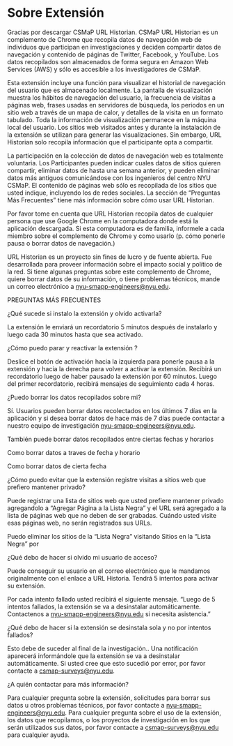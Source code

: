# Sobre Extensión
Gracias por descargar CSMaP URL Historian. CSMaP URL Historian es un complemento de Chrome que recopila datos de navegación web de individuos que participan en investigaciones y deciden compartir datos de navegación y contenido de páginas de Twitter, Facebook, y YouTube. Los datos recopilados son almacenados de forma segura en Amazon Web Services (AWS) y sólo es accesible a los investigadores de CSMaP.

Esta extensión incluye una función para visualizar el historial de navegación del usuario que es almacenado localmente. La pantalla de visualización muestra los hábitos de navegación del usuario, la frecuencia de visitas a páginas web, frases usadas en servidores de búsqueda, los periodos en un sitio web a través de un mapa de calor, y detalles de la visita en un formato tabulado. Toda la información de visualización permanece en la máquina local del usuario.  Los sitios web visitados antes y durante la instalación de la extensión se utilizan para generar las visualizaciones. Sin embargo, URL Historian solo recopila información que el participante opta a compartir. 

La participación en la colección de datos de navegación web es totalmente voluntaria. Los Participantes pueden indicar cuales datos de sitios quieren compartir, eliminar datos de hasta una semana anterior, y pueden eliminar datos más antiguos comunicándose con los ingenieros del centro NYU CSMaP. El contenido de páginas web sólo es recopilada de los sitios que usted indique, incluyendo los de redes sociales. La sección de “Preguntas Más Frecuentes” tiene más información sobre cómo usar URL Historian. 

Por favor tome en cuenta que URL Historian recopila datos de cualquier persona que use Google Chrome en la computadora donde está la aplicación descargada. Si esta computadora es de familia, informele a cada miembro sobre el complemento de Chrome y como usarlo (p. cómo ponerle pausa o borrar datos de navegación.) 

URL Historian es un proyecto sin fines de lucro y de fuente abierta. Fue desarrollada para proveer información sobre el impacto social y político de la red. Si tiene algunas preguntas sobre este complemento de Chrome, quiere borrar datos de su información, o tiene problemas técnicos, mande un correo electrónico a nyu-smapp-engineers@nyu.edu. 

PREGUNTAS MÁS FRECUENTES 

¿Qué sucede si instalo la extensión y olvido activarla?

La extensión le enviará un recordatorio 5 minutos después de instalarlo y luego cada 30 minutos hasta que sea activado. 

¿Cómo puedo parar y reactivar la extensión ?

Deslice el botón de activación hacia la izquierda para ponerle pausa a la extensión y hacia la derecha para volver a activar la extensión. Recibirá un recordatorio luego de haber pausado la extensión por 60 minutos. Luego del primer recordatorio, recibirá mensajes de seguimiento cada 4 horas. 

¿Puedo borrar los datos recopilados sobre mi?

Sí. Usuarios pueden borrar datos recolectados en los últimos 7 días en la aplicación y si desea borrar datos de hace más de 7 días puede contactar a nuestro equipo de investigación nyu-smapp-engineers@nyu.edu. 

También puede borrar datos recopilados entre ciertas fechas y horarios

Como borrar datos a traves de fecha y horario 

Como borrar datos de cierta fecha 

¿Cómo puedo evitar que la extensión registre visitas a sitios web que prefiero mantener privado?

Puede registrar una lista de sitios web que usted prefiere mantener privado agregandolo a “Agregar Página a la Lista Negra” y el URL será agregado a la lista de páginas web que no deben de ser grabadas. Cuándo usted visite esas páginas web, no serán registrados sus URLs. 

Puedo eliminar los sitios de la “Lista Negra” visitando Sitios en la “Lista Negra” por 

¿Qué debo de hacer si olvido mi usuario de acceso?

Puede conseguir su usuario en el correo electrónico que le mandamos originalmente con el enlace a URL Historia. Tendrá 5 intentos para activar su extensión. 

Por cada intento fallado usted recibirá el siguiente mensaje. “Luego de 5 intentos fallados, la extensión se va a desinstalar automáticamente. Contactenos a nyu-smapp-engineers@nyu.edu si necesita asistencia.”

 
¿Qué debo de hacer si la extensión se desinstala sola y no por intentos fallados?

Esto debe de suceder al final de la investigación.. Una notificación aparecerá informándole que la extensión se va a desinstalar automáticamente. Si usted cree que esto sucedió por error, por favor contacte a csmap-surveys@nyu.edu.

¿A quién contactar para más información?

Para cualquier pregunta sobre la extensión, solicitudes para borrar sus datos u otros problemas técnicos, por favor contacte a nyu-smapp-engineers@nyu.edu. 
Para cualquier pregunta sobre el uso de la extensión, los datos que recopilamos, o los proyectos de investigación en los que serán utilizados sus datos, por favor contacte a csmap-surveys@nyu.edu para cualquier ayuda. 



